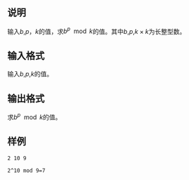 <h2>说明</h2>

输入$b$&#44;$p$，$k$的值，求$b^p\mod k$的值。其中$b$&#44;$p$&#44;$k×k$为长整型数。
<h2>输入格式</h2>

输入$b$&#44;$p$&#44;$k$的值。

<h2>输出格式</h2>

求$b^p\mod k$的值。

<h2>样例</h2>
<pre><code class="language-input1">2 10 9</code></pre><pre><code class="language-output1">2^10 mod 9=7</code></pre>
